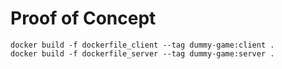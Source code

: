 # Proof of Concept

```
docker build -f dockerfile_client --tag dummy-game:client .
docker build -f dockerfile_server --tag dummy-game:server .
```
